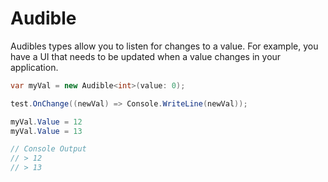 # Audible

Audibles types allow you to listen for changes to a value. For example, you have a UI that needs to be updated when a value changes in your application.

```csharp
var myVal = new Audible<int>(value: 0);

test.OnChange((newVal) => Console.WriteLine(newVal));

myVal.Value = 12
myVal.Value = 13

// Console Output
// > 12
// > 13
```
